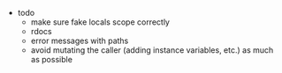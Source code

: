 - todo
  - make sure fake locals scope correctly
  - rdocs
  - error messages with paths
  - avoid mutating the caller (adding instance variables, etc.) as much as possible
